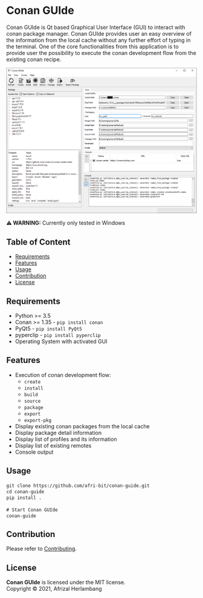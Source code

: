 # Conan GUIde
Conan GUIde is Qt based Graphical User Interface (GUI) to interact with conan package manager. Conan GUIde provides user an easy overview of the information from the local cache without any further effort of typing in the terminal. One of the core functionalities from this application is to provide user the possibility to execute the conan development flow from the existing conan recipe.

![](resources/img/main_window.png)

**⚠ WARNING:** Currently only tested in Windows

## Table of Content
* [Requirements](#Requirements)
* [Features](#Features)
* [Usage](#Usage)
* [Contribution](#Contribution)
* [License](#License)

## Requirements
* Python >= 3.5
* Conan >= 1.35 - `pip install conan`
* PyQt5 - `pip install PyQt5`
* pyperclip - `pip install pyperclip`
* Operating System with activated GUI

## Features
* Execution of conan development flow:
    * `create`
    * `install`
    * `build`
    * `source`
    * `package`
    * `export`
    * `export-pkg`
* Display existing conan packages from the local cache
* Display package detail information
* Display list of profiles and its information
* Display list of existing remotes
* Console output

## Usage
```
git clone https://github.com/afri-bit/conan-guide.git
cd conan-guide
pip install .

# Start Conan GUIde
conan-guide
```

## Contribution
Please refer to [Contributing](doc/contributing.md).

## License
**Conan GUIde** is licensed under the MIT license.  
Copyright © 2021, Afrizal Herlambang

